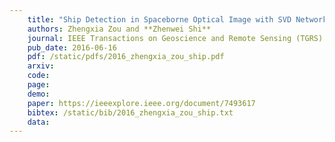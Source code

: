```yaml
---
    title: "Ship Detection in Spaceborne Optical Image with SVD Networks"
    authors: Zhengxia Zou and **Zhenwei Shi**
    journal: IEEE Transactions on Geoscience and Remote Sensing (TGRS)
    pub_date: 2016-06-16
    pdf: /static/pdfs/2016_zhengxia_zou_ship.pdf
    arxiv: 
    code: 
    page: 
    demo: 
    paper: https://ieeexplore.ieee.org/document/7493617
    bibtex: /static/bib/2016_zhengxia_zou_ship.txt
    data:
---
```

    